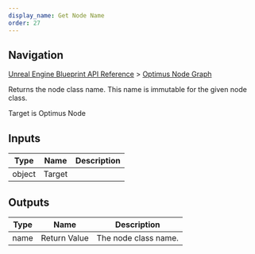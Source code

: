 ```yaml
---
display_name: Get Node Name
order: 27
---
```

## Navigation

[Unreal Engine Blueprint API Reference](https://dev.epicgames.com/documentation/en-us/unreal-engine/BlueprintAPI) > [Optimus Node Graph](https://dev.epicgames.com/documentation/en-us/unreal-engine/BlueprintAPI/OptimusNodeGraph)

Returns the node class name. This name is immutable for the given node class.

Target is Optimus Node

## Inputs

| Type | Name | Description |
| --- | --- | --- |
| object | Target |  |

## Outputs

| Type | Name | Description |
| --- | --- | --- |
| name | Return Value | The node class name. |
